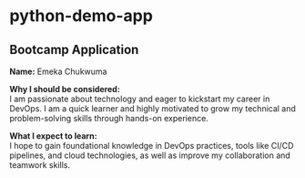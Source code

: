 # python-demo-app

## Bootcamp Application

**Name:** Emeka Chukwuma

**Why I should be considered:**  
I am passionate about technology and eager to kickstart my career in DevOps. I am a quick learner and highly motivated to grow my technical and problem-solving skills through hands-on experience.

**What I expect to learn:**  
I hope to gain foundational knowledge in DevOps practices, tools like CI/CD pipelines, and cloud technologies, as well as improve my collaboration and teamwork skills.
